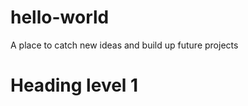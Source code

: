 # hello-world
A place to catch new ideas and build up future projects


Heading level 1
===============
